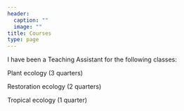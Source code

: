 ```yaml
---
header:
  caption: ""
  image: ""
title: Courses
type: page
---
```


I have been a Teaching Assistant for the following classes:

Plant ecology (3 quarters)

Restoration ecology (2 quarters)

Tropical ecology (1 quarter)

